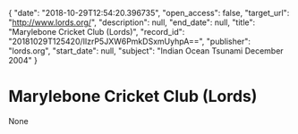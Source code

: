{
  "date": "2018-10-29T12:54:20.396735", 
  "open_access": false, 
  "target_url": "http://www.lords.org/", 
  "description": null, 
  "end_date": null, 
  "title": "Marylebone Cricket Club (Lords)", 
  "record_id": "20181029T125420/IlzrP5JXW6PmkDSxmUyhpA==", 
  "publisher": "lords.org", 
  "start_date": null, 
  "subject": "Indian Ocean Tsunami December 2004"
}

# Marylebone Cricket Club (Lords)

None